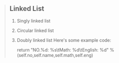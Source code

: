 > ## Linked List
> 
> 1.   Singly linked list
> 2.   Circular linked list
> 3.   Doubly linked list
> Here's some example code:
> 
>      return "NO.%d: %s\tMath: %d\tEnglish: %d" % (self.no,self.name,self.math,self.eng) 